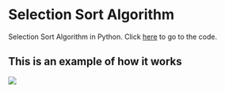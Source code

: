 # Selection Sort Algorithm
Selection Sort Algorithm in Python. Click <a href="https://github.com/felipefgoncalves/selection_sort/blob/master/selection_sort.py">here</a> to go to the code.

## This is an example of how it works

![](https://upload.wikimedia.org/wikipedia/commons/9/94/Selection-Sort-Animation.gif)
